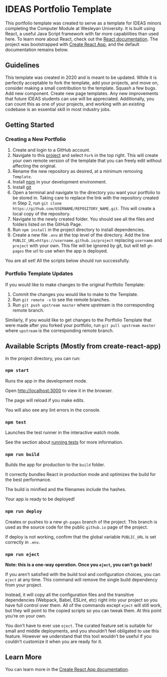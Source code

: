 # IDEAS Portfolio Template

This portfolio template was created to serve as a template for IDEAS minors completing the Computer Module at Wesleyan University. It is built using React, a useful Java Script framework with far more capabilities than used here. To learn more about React, check out the [React documentation](https://reactjs.org/). The project was bootstrapped with [Create React App](https://github.com/facebook/create-react-app), and the default documentation remains below.

## Guidelines

This template was created in 2020 and is meant to be updated. While it is perfectly acceptable to fork the template, add your projects, and move on, consider making a small contribution to the template. Squash a few bugs. Add new component. Create new page templates. Any new improvements that future IDEAS students can use will be appreciated. Additionally, you can count this as one of your projects, and working with an existing codebase is an essential skill in most industry jobs.

## Getting Started

### Creating a New Portfolio

1. Create and login to a GitHub account.
2. Navigate to this [project](https://github.com/NathanaelMathieu/IDEAS-Portfolio-Template) and select `Fork` in the top right. This will create your own remote version of the template that you can freely edit without affecting the original.
3. Rename the new repository as desired, at a minimum removing `Template`.
4. Install [npm](https://www.npmjs.com/get-npm) in your development environment.
5. Install [git](https://git-scm.com/book/en/v2/Getting-Started-Installing-Git)
6. Open a terminal and navigate to the directory you want your portfolio to be stored in. Taking care to replace the link with the repository created in Step 2, run `git clone https://github.com/USERNAME/REPOSITORY_NAME.git`. This will create a local copy of the repository.
7. Navigate to the newly created folder. You should see all the files and folders listed on the GitHub Page.
8. Run `npm install` in the project directory to install dependencies.
9. Create a new file `.env` at the top level of the directory. Add the line `PUBLIC_URL=https://username.github.io/project` replacing `username` and `project` with your own. This file will be ignored by git, but will tell `gh-pages` the url to use when the app is deployed.

You are all set! All the scripts below should run successfully.

### Portfolio Template Updates

If you would like to make changes to the original Portfolio Template:

1. Commit the changes you would like to make to the Template.
2. Run `git remote -v` to see the remote branches.
3. Run `git push upstream master` where upstream is the corresponding remote branch.

Similarly, if you would like to get changes to the Portfolio Template that were made after you forked your portfolio, run `git pull upstream master` where `upstream` is the corresponding remote branch.

## Available Scripts (Mostly from create-react-app)

In the project directory, you can run:

### `npm start`

Runs the app in the development mode.

Open [http://localhost:3000](http://localhost:3000) to view it in the browser.

The page will reload if you make edits.

You will also see any lint errors in the console.

### `npm test`

Launches the test runner in the interactive watch mode.

See the section about [running tests](https://facebook.github.io/create-react-app/docs/running-tests) for more information.

### `npm run build`

Builds the app for production to the `build` folder.

It correctly bundles React in production mode and optimizes the build for the best performance.

The build is minified and the filenames include the hashes.

Your app is ready to be deployed!

### `npm run deploy`

Creates or pushes to a new `gh-pages` branch of the project. This branch is used as the source code for the public `github.io` page of the project.

If deploy is not working, confirm that the global variable `PUBLIC_URL` is set correctly in `.env`.

### `npm run eject`

**Note: this is a one-way operation. Once you `eject`, you can’t go back!**

If you aren’t satisfied with the build tool and configuration choices, you can `eject` at any time. This command will remove the single build dependency from your project.

Instead, it will copy all the configuration files and the transitive dependencies (Webpack, Babel, ESLint, etc) right into your project so you have full control over them. All of the commands except `eject` will still work, but they will point to the copied scripts so you can tweak them. At this point you’re on your own.

You don’t have to ever use `eject`. The curated feature set is suitable for small and middle deployments, and you shouldn’t feel obligated to use this feature. However we understand that this tool wouldn’t be useful if you couldn’t customize it when you are ready for it.

## Learn More

You can learn more in the [Create React App documentation](https://facebook.github.io/create-react-app/docs/getting-started).
